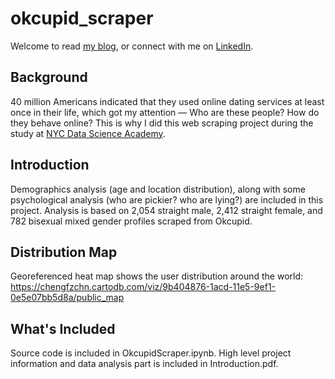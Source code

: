 # okcupid_scraper

Welcome to read [my blog](http://www.fangzhoucheng.com), or connect with me on [LinkedIn](https://www.linkedin.com/in/fangzhoucheng).

## Background
40 million Americans indicated that they used online dating services at least once in their life, which got my attention — Who are these people? How do they behave online? This is why I did this web scraping project during the study at [NYC Data Science Academy](http://nycdatascience.com/data-science-bootcamp/).

## Introduction  
Demographics analysis (age and location distribution), along with some psychological analysis (who are pickier? who are lying?) are included in this project. Analysis is based on 2,054 straight male, 2,412 straight female, and 782 bisexual mixed gender profiles scraped from Okcupid.

## Distribution Map
Georeferenced heat map shows the user distribution around the world:
https://chengfzchn.cartodb.com/viz/9b404876-1acd-11e5-9ef1-0e5e07bb5d8a/public_map

## What's Included
Source code is included in OkcupidScraper.ipynb.
High level project information and data analysis part is included in Introduction.pdf.
